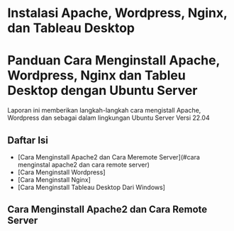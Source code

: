 # Instalasi Apache, Wordpress, Nginx, dan Tableau Desktop
# Panduan Cara Menginstall Apache, Wordpress, Nginx dan Tableu Desktop dengan Ubuntu Server

Laporan ini memberikan langkah-langkah cara mengistall Apache, Wordpress dan sebagai dalam lingkungan Ubuntu Server Versi 22.04

## Daftar Isi
 - [Cara Menginstall Apache2 dan Cara Meremote Server](#cara menginstal apache2 dan cara remote server)
 - [Cara Menginstall Wordpress]
 - [Cara Menginstall Nginx]
 - [Cara Menginstall Tableau Desktop Dari Windows]

## Cara Menginstall Apache2 dan Cara Remote Server
